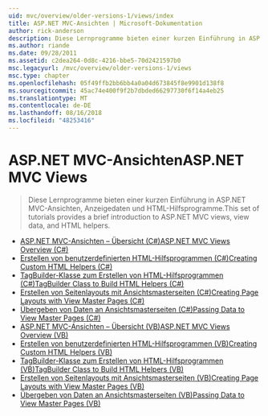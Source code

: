 ```yaml
---
uid: mvc/overview/older-versions-1/views/index
title: ASP.NET MVC-Ansichten | Microsoft-Dokumentation
author: rick-anderson
description: Diese Lernprogramme bieten einer kurzen Einführung in ASP.NET MVC-Ansichten, Anzeigedaten und HTML-Hilfsprogramme.
ms.author: riande
ms.date: 09/28/2011
ms.assetid: c2dea264-0d8c-4216-bbe5-70d2421597b0
msc.legacyurl: /mvc/overview/older-versions-1/views
msc.type: chapter
ms.openlocfilehash: 05f49ffb2bb6bb4a0a04d673845f8e9901d138f8
ms.sourcegitcommit: 45ac74e400f9f2b7dbded66297730f6f14a4eb25
ms.translationtype: MT
ms.contentlocale: de-DE
ms.lasthandoff: 08/16/2018
ms.locfileid: "48253416"
---
```

<a name="aspnet-mvc-views"></a><span data-ttu-id="596b6-103">ASP.NET MVC-Ansichten</span><span class="sxs-lookup"><span data-stu-id="596b6-103">ASP.NET MVC Views</span></span>
====================
> <span data-ttu-id="596b6-104">Diese Lernprogramme bieten einer kurzen Einführung in ASP.NET MVC-Ansichten, Anzeigedaten und HTML-Hilfsprogramme.</span><span class="sxs-lookup"><span data-stu-id="596b6-104">This set of tutorials provides a brief introduction to ASP.NET MVC views, view data, and HTML helpers.</span></span>


- [<span data-ttu-id="596b6-105">ASP.NET MVC-Ansichten – Übersicht (C#)</span><span class="sxs-lookup"><span data-stu-id="596b6-105">ASP.NET MVC Views Overview (C#)</span></span>](asp-net-mvc-views-overview-cs.md)
- [<span data-ttu-id="596b6-106">Erstellen von benutzerdefinierten HTML-Hilfsprogrammen (C#)</span><span class="sxs-lookup"><span data-stu-id="596b6-106">Creating Custom HTML Helpers (C#)</span></span>](creating-custom-html-helpers-cs.md)
- [<span data-ttu-id="596b6-107">TagBuilder-Klasse zum Erstellen von HTML-Hilfsprogrammen (C#)</span><span class="sxs-lookup"><span data-stu-id="596b6-107">TagBuilder Class to Build HTML Helpers (C#)</span></span>](using-the-tagbuilder-class-to-build-html-helpers-cs.md)
- [<span data-ttu-id="596b6-108">Erstellen von Seitenlayouts mit Ansichtsmasterseiten (C#)</span><span class="sxs-lookup"><span data-stu-id="596b6-108">Creating Page Layouts with View Master Pages (C#)</span></span>](creating-page-layouts-with-view-master-pages-cs.md)
- [<span data-ttu-id="596b6-109">Übergeben von Daten an Ansichtsmasterseiten (C#)</span><span class="sxs-lookup"><span data-stu-id="596b6-109">Passing Data to View Master Pages (C#)</span></span>](passing-data-to-view-master-pages-cs.md)
- [<span data-ttu-id="596b6-110">ASP.NET MVC-Ansichten – Übersicht (VB)</span><span class="sxs-lookup"><span data-stu-id="596b6-110">ASP.NET MVC Views Overview (VB)</span></span>](asp-net-mvc-views-overview-vb.md)
- [<span data-ttu-id="596b6-111">Erstellen von benutzerdefinierten HTML-Hilfsprogrammen (VB)</span><span class="sxs-lookup"><span data-stu-id="596b6-111">Creating Custom HTML Helpers (VB)</span></span>](creating-custom-html-helpers-vb.md)
- [<span data-ttu-id="596b6-112">TagBuilder-Klasse zum Erstellen von HTML-Hilfsprogrammen (VB)</span><span class="sxs-lookup"><span data-stu-id="596b6-112">TagBuilder Class to Build HTML Helpers (VB)</span></span>](using-the-tagbuilder-class-to-build-html-helpers-vb.md)
- [<span data-ttu-id="596b6-113">Erstellen von Seitenlayouts mit Ansichtsmasterseiten (VB)</span><span class="sxs-lookup"><span data-stu-id="596b6-113">Creating Page Layouts with View Master Pages (VB)</span></span>](creating-page-layouts-with-view-master-pages-vb.md)
- [<span data-ttu-id="596b6-114">Übergeben von Daten an Ansichtsmasterseiten (VB)</span><span class="sxs-lookup"><span data-stu-id="596b6-114">Passing Data to View Master Pages (VB)</span></span>](passing-data-to-view-master-pages-vb.md)
